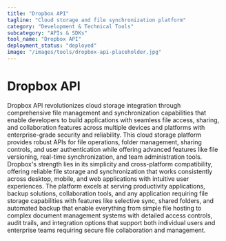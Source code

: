```yaml
---
title: "Dropbox API"
tagline: "Cloud storage and file synchronization platform"
category: "Development & Technical Tools"
subcategory: "APIs & SDKs"
tool_name: "Dropbox API"
deployment_status: "deployed"
image: "/images/tools/dropbox-api-placeholder.jpg"
---
```


# Dropbox API

Dropbox API revolutionizes cloud storage integration through comprehensive file management and synchronization capabilities that enable developers to build applications with seamless file access, sharing, and collaboration features across multiple devices and platforms with enterprise-grade security and reliability. This cloud storage platform provides robust APIs for file operations, folder management, sharing controls, and user authentication while offering advanced features like file versioning, real-time synchronization, and team administration tools. Dropbox's strength lies in its simplicity and cross-platform compatibility, offering reliable file storage and synchronization that works consistently across desktop, mobile, and web applications with intuitive user experiences. The platform excels at serving productivity applications, backup solutions, collaboration tools, and any application requiring file storage capabilities with features like selective sync, shared folders, and automated backup that enable everything from simple file hosting to complex document management systems with detailed access controls, audit trails, and integration options that support both individual users and enterprise teams requiring secure file collaboration and management.
